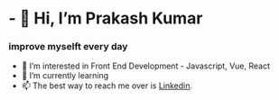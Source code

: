 # - 👋 Hi, I’m Prakash Kumar
### improve myselft every day
- 👀 I’m interested in Front End Development - Javascript, Vue, React
- 🌱 I’m currently learning 
- 📫 The best way to reach me over is [Linkedin](https://in.linkedin.com/in/prakash-rajotiya-3533b67b).
<!---
prakashrajotiya/prakashrajotiya is a ✨ special ✨ repository because its `README.md` (this file) appears on your GitHub profile.
You can click the Preview link to take a look at your changes.
--->
